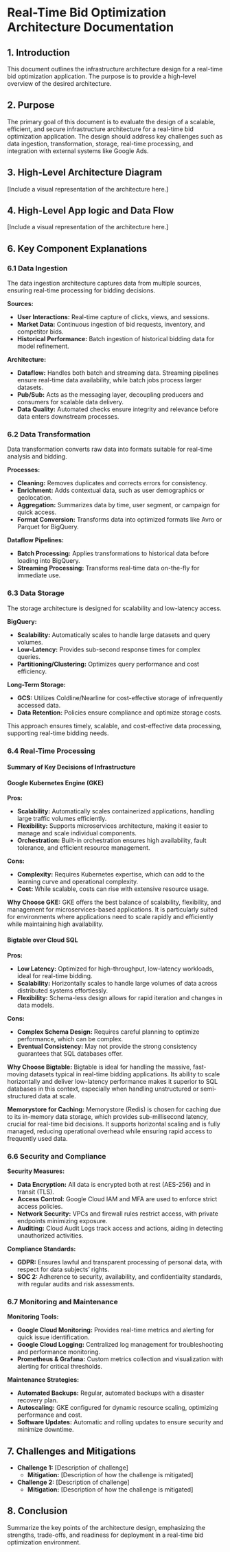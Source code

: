 # Real-Time Bid Optimization Architecture Documentation

## 1. Introduction
This document outlines the infrastructure architecture design for a real-time bid optimization application. The purpose is to provide a high-level overview of the desired architecture.

## 2. Purpose
The primary goal of this document is to evaluate the design of a scalable, efficient, and secure infrastructure architecture for a real-time bid optimization application. 
The design should address key challenges such as data ingestion, transformation, storage, real-time processing, and integration with external systems like Google Ads.

## 3. High-Level Architecture Diagram
[Include a visual representation of the architecture here.]

## 4. High-Level App logic and Data Flow
[Include a visual representation of the architecture here.]


## 6. Key Component Explanations
### 6.1 Data Ingestion

The data ingestion architecture captures data from multiple sources, ensuring real-time processing for bidding decisions.

**Sources:**
- **User Interactions:** Real-time capture of clicks, views, and sessions.
- **Market Data:** Continuous ingestion of bid requests, inventory, and competitor bids.
- **Historical Performance:** Batch ingestion of historical bidding data for model refinement.

**Architecture:**
- **Dataflow:** Handles both batch and streaming data. Streaming pipelines ensure real-time data availability, while batch jobs process larger datasets.
- **Pub/Sub:** Acts as the messaging layer, decoupling producers and consumers for scalable data delivery.
- **Data Quality:** Automated checks ensure integrity and relevance before data enters downstream processes.

### 6.2 Data Transformation

Data transformation converts raw data into formats suitable for real-time analysis and bidding.

**Processes:**
- **Cleaning:** Removes duplicates and corrects errors for consistency.
- **Enrichment:** Adds contextual data, such as user demographics or geolocation.
- **Aggregation:** Summarizes data by time, user segment, or campaign for quick access.
- **Format Conversion:** Transforms data into optimized formats like Avro or Parquet for BigQuery.

**Dataflow Pipelines:**
- **Batch Processing:** Applies transformations to historical data before loading into BigQuery.
- **Streaming Processing:** Transforms real-time data on-the-fly for immediate use.

### 6.3 Data Storage

The storage architecture is designed for scalability and low-latency access.

**BigQuery:**
- **Scalability:** Automatically scales to handle large datasets and query volumes.
- **Low-Latency:** Provides sub-second response times for complex queries.
- **Partitioning/Clustering:** Optimizes query performance and cost efficiency.

**Long-Term Storage:**
- **GCS:** Utilizes Coldline/Nearline for cost-effective storage of infrequently accessed data.
- **Data Retention:** Policies ensure compliance and optimize storage costs.

This approach ensures timely, scalable, and cost-effective data processing, supporting real-time bidding needs.

### 6.4 Real-Time Processing

#### Summary of Key Decisions of Infrastructure
#### **Google Kubernetes Engine (GKE)**

**Pros:**
- **Scalability:** Automatically scales containerized applications, handling large traffic volumes efficiently.
- **Flexibility:** Supports microservices architecture, making it easier to manage and scale individual components.
- **Orchestration:** Built-in orchestration ensures high availability, fault tolerance, and efficient resource management.

**Cons:**
- **Complexity:** Requires Kubernetes expertise, which can add to the learning curve and operational complexity.
- **Cost:** While scalable, costs can rise with extensive resource usage.

**Why Choose GKE:** GKE offers the best balance of scalability, flexibility, and management for microservices-based applications. It is particularly suited for environments where applications need to scale rapidly and efficiently while maintaining high availability.

#### **Bigtable over Cloud SQL**

**Pros:**
- **Low Latency:** Optimized for high-throughput, low-latency workloads, ideal for real-time bidding.
- **Scalability:** Horizontally scales to handle large volumes of data across distributed systems effortlessly.
- **Flexibility:** Schema-less design allows for rapid iteration and changes in data models.

**Cons:**
- **Complex Schema Design:** Requires careful planning to optimize performance, which can be complex.
- **Eventual Consistency:** May not provide the strong consistency guarantees that SQL databases offer.

**Why Choose Bigtable:** Bigtable is ideal for handling the massive, fast-moving datasets typical in real-time bidding applications. Its ability to scale horizontally and deliver low-latency performance makes it superior to SQL databases in this context, especially when handling unstructured or semi-structured data at scale.

**Memorystore for Caching:**
Memorystore (Redis) is chosen for caching due to its in-memory data storage, which provides sub-millisecond latency, crucial for real-time bid decisions. It supports horizontal scaling and is fully managed, reducing operational overhead while ensuring rapid access to frequently used data.

### 6.6 Security and Compliance

**Security Measures:**
- **Data Encryption:** All data is encrypted both at rest (AES-256) and in transit (TLS).
- **Access Control:** Google Cloud IAM and MFA are used to enforce strict access policies.
- **Network Security:** VPCs and firewall rules restrict access, with private endpoints minimizing exposure.
- **Auditing:** Cloud Audit Logs track access and actions, aiding in detecting unauthorized activities.

**Compliance Standards:**
- **GDPR:** Ensures lawful and transparent processing of personal data, with respect for data subjects’ rights.
- **SOC 2:** Adherence to security, availability, and confidentiality standards, with regular audits and risk assessments.

### 6.7 Monitoring and Maintenance

**Monitoring Tools:**
- **Google Cloud Monitoring:** Provides real-time metrics and alerting for quick issue identification.
- **Google Cloud Logging:** Centralized log management for troubleshooting and performance monitoring.
- **Prometheus & Grafana:** Custom metrics collection and visualization with alerting for critical thresholds.

**Maintenance Strategies:**
- **Automated Backups:** Regular, automated backups with a disaster recovery plan.
- **Autoscaling:** GKE configured for dynamic resource scaling, optimizing performance and cost.
- **Software Updates:** Automatic and rolling updates to ensure security and minimize downtime.

## 7. Challenges and Mitigations
- **Challenge 1:** [Description of challenge]
  - **Mitigation:** [Description of how the challenge is mitigated]
- **Challenge 2:** [Description of challenge]
  - **Mitigation:** [Description of how the challenge is mitigated]

## 8. Conclusion
Summarize the key points of the architecture design, emphasizing the strengths, trade-offs, and readiness for deployment in a real-time bid optimization environment.
